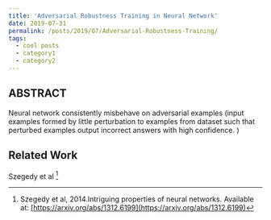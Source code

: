 ```yaml
---
title: 'Adversarial Robustness Training in Neural Network'
date: 2019-07-31
permalink: /posts/2019/07/Adversarial-Robustness-Training/
tags:
  - cool posts
  - category1
  - category2
---
```

## ABSTRACT ##
Neural network consistently misbehave on adversarial examples (input examples formed by little perturbation to examples from dataset such that perturbed examples output incorrect answers with high confidence. )

## Related Work ##
Szegedy et al [^SzZaSuBrErGoFe2014]

[^SzZaSuBrErGoFe2014]: Szegedy et al, 2014.Intriguing properties of neural networks. Available at: [https://arxiv.org/abs/1312.6199](https://arxiv.org/abs/1312.6199)